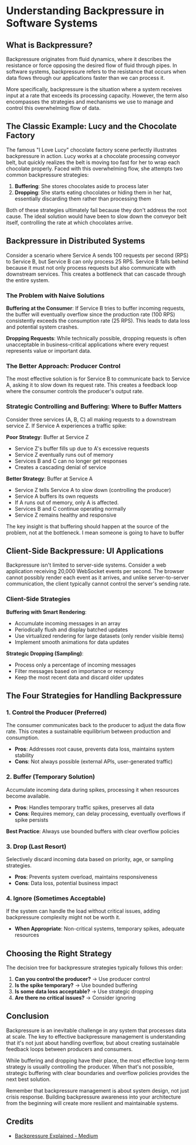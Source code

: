 # Understanding Backpressure in Software Systems

## What is Backpressure?

Backpressure originates from fluid dynamics, where it describes the resistance or force opposing the desired flow of fluid through pipes. In software systems, backpressure refers to the resistance that occurs when data flows through our applications faster than we can process it.

More specifically, backpressure is the situation where a system receives input at a rate that exceeds its processing capacity. However, the term also encompasses the strategies and mechanisms we use to manage and control this overwhelming flow of data.

## The Classic Example: Lucy and the Chocolate Factory

The famous "I Love Lucy" chocolate factory scene perfectly illustrates backpressure in action. Lucy works at a chocolate processing conveyor belt, but quickly realizes the belt is moving too fast for her to wrap each chocolate properly. Faced with this overwhelming flow, she attempts two common backpressure strategies:

1. **Buffering**: She stores chocolates aside to process later
2. **Dropping**: She starts eating chocolates or hiding them in her hat, essentially discarding them rather than processing them

Both of these strategies ultimately fail because they don't address the root cause. The ideal solution would have been to slow down the conveyor belt itself, controlling the rate at which chocolates arrive.

## Backpressure in Distributed Systems

Consider a scenario where Service A sends 100 requests per second (RPS) to Service B, but Service B can only process 25 RPS. Service B falls behind because it must not only process requests but also communicate with downstream services. This creates a bottleneck that can cascade through the entire system.

### The Problem with Naive Solutions

**Buffering at the Consumer**: If Service B tries to buffer incoming requests, the buffer will eventually overflow since the production rate (100 RPS) consistently exceeds the consumption rate (25 RPS). This leads to data loss and potential system crashes.

**Dropping Requests**: While technically possible, dropping requests is often unacceptable in business-critical applications where every request represents value or important data.

### The Better Approach: Producer Control

The most effective solution is for Service B to communicate back to Service A, asking it to slow down its request rate. This creates a feedback loop where the consumer controls the producer's output rate.

### Strategic Controlling and Buffering: Where to Buffer Matters

Consider three services (A, B, C) all making requests to a downstream service Z. If Service A experiences a traffic spike:

**Poor Strategy**: Buffer at Service Z
- Service Z's buffer fills up due to A's excessive requests
- Service Z eventually runs out of memory
- Services B and C can no longer get responses
- Creates a cascading denial of service

**Better Strategy**: Buffer at Service A
- Service Z tells Service A to slow down (controlling the producer)
- Service A buffers its own requests
- If A runs out of memory, only A is affected. 
- Services B and C continue operating normally
- Service Z remains healthy and responsive

The key insight is that buffering should happen at the source of the problem, not at the bottleneck. I mean someone is going to have to buffer

## Client-Side Backpressure: UI Applications

Backpressure isn't limited to server-side systems. Consider a web application receiving 20,000 WebSocket events per second. The browser cannot possibly render each event as it arrives, and unlike server-to-server communication, the client typically cannot control the server's sending rate.

### Client-Side Strategies

**Buffering with Smart Rendering**:
- Accumulate incoming messages in an array
- Periodically flush and display batched updates
- Use virtualized rendering for large datasets (only render visible items)
- Implement smooth animations for data updates

**Strategic Dropping (Sampling)**:
- Process only a percentage of incoming messages
- Filter messages based on importance or recency
- Keep the most recent data and discard older updates

## The Four Strategies for Handling Backpressure

### 1. Control the Producer (Preferred)
The consumer communicates back to the producer to adjust the data flow rate. This creates a sustainable equilibrium between production and consumption.

- **Pros**: Addresses root cause, prevents data loss, maintains system stability
- **Cons**: Not always possible (external APIs, user-generated traffic)

### 2. Buffer (Temporary Solution)
Accumulate incoming data during spikes, processing it when resources become available.

- **Pros**: Handles temporary traffic spikes, preserves all data
- **Cons**: Requires memory, can delay processing, eventually overflows if spike persists

**Best Practice**: Always use bounded buffers with clear overflow policies

### 3. Drop (Last Resort)
Selectively discard incoming data based on priority, age, or sampling strategies.

- **Pros**: Prevents system overload, maintains responsiveness
- **Cons**: Data loss, potential business impact

### 4. Ignore (Sometimes Acceptable)
If the system can handle the load without critical issues, adding backpressure complexity might not be worth it.

- **When Appropriate**: Non-critical systems, temporary spikes, adequate resources

## Choosing the Right Strategy

The decision tree for backpressure strategies typically follows this order:

1. **Can you control the producer?** → Use producer control
2. **Is the spike temporary?** → Use bounded buffering
3. **Is some data loss acceptable?** → Use strategic dropping
4. **Are there no critical issues?** → Consider ignoring

## Conclusion
Backpressure is an inevitable challenge in any system that processes data at scale. The key to effective backpressure management is understanding that it's not just about handling overflow, but about creating sustainable feedback loops between producers and consumers.

While buffering and dropping have their place, the most effective long-term strategy is usually controlling the producer. When that's not possible, strategic buffering with clear boundaries and overflow policies provides the next best solution.

Remember that backpressure management is about system design, not just crisis response. Building backpressure awareness into your architecture from the beginning will create more resilient and maintainable systems.

## Credits
- [Backpressure Explained - Medium](https://medium.com/@jayphelps/backpressure-explained-the-flow-of-data-through-software-2350b3e77ce7)